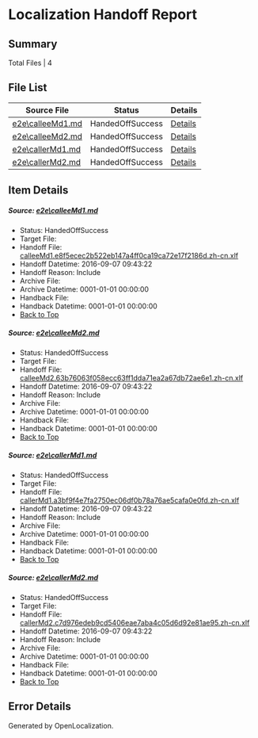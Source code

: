 # <a name='report-top'></a> Localization Handoff Report

## Summary
 Total Files | 4

## File List
 Source File | Status | Details 
 ----------- | ------ | ------- 
 [e2e\calleeMd1.md](https://github.com/OpenLocalizationTestOrg/ol-test0/blob/945c2c3859069522c48b7db6f4ec84506b81bada/e2e/calleeMd1.md) | HandedOffSuccess | [Details](#5e088b26c39d5122ca1bca0beea9693c115bd3ab1)
 [e2e\calleeMd2.md](https://github.com/OpenLocalizationTestOrg/ol-test0/blob/945c2c3859069522c48b7db6f4ec84506b81bada/e2e/calleeMd2.md) | HandedOffSuccess | [Details](#491a4c32e44c730e96b6961c331fed9b458c990c2)
 [e2e\callerMd1.md](https://github.com/OpenLocalizationTestOrg/ol-test0/blob/945c2c3859069522c48b7db6f4ec84506b81bada/e2e/callerMd1.md) | HandedOffSuccess | [Details](#3e3ddb9901ceb3211915332beec2a88b046ad5b33)
 [e2e\callerMd2.md](https://github.com/OpenLocalizationTestOrg/ol-test0/blob/945c2c3859069522c48b7db6f4ec84506b81bada/e2e/callerMd2.md) | HandedOffSuccess | [Details](#88a9c3255fc77df58595f9eeb2a1623eb8ffe0c34)

## Item Details
##### <a name='5e088b26c39d5122ca1bca0beea9693c115bd3ab1'></a> Source: [e2e\calleeMd1.md](https://github.com/OpenLocalizationTestOrg/ol-test0/blob/945c2c3859069522c48b7db6f4ec84506b81bada/e2e/calleeMd1.md)
* Status: HandedOffSuccess
* Target File: 
* Handoff File: [calleeMd1.e8f5ecec2b522eb147a4ff0ca19ca72e17f2186d.zh-cn.xlf](https://github.com/OpenLocalizationTestOrg/ol-test0-handoff/blob/e0217d424cf035168ba527d4e7bac786ad69e78f/ol-handoff/OpenLocalizationTestOrg/ol-test0-zhcn/yuwzho/ht/calleeMd1.e8f5ecec2b522eb147a4ff0ca19ca72e17f2186d.zh-cn.xlf)
* Handoff Datetime: 2016-09-07 09:43:22
* Handoff Reason: Include
* Archive File: 
* Archive Datetime: 0001-01-01 00:00:00
* Handback File: 
* Handback Datetime: 0001-01-01 00:00:00
* [Back to Top](#report-top)

##### <a name='491a4c32e44c730e96b6961c331fed9b458c990c2'></a> Source: [e2e\calleeMd2.md](https://github.com/OpenLocalizationTestOrg/ol-test0/blob/945c2c3859069522c48b7db6f4ec84506b81bada/e2e/calleeMd2.md)
* Status: HandedOffSuccess
* Target File: 
* Handoff File: [calleeMd2.63b76063f058ecc63ff1dda71ea2a67db72ae6e1.zh-cn.xlf](https://github.com/OpenLocalizationTestOrg/ol-test0-handoff/blob/e0217d424cf035168ba527d4e7bac786ad69e78f/ol-handoff/OpenLocalizationTestOrg/ol-test0-zhcn/yuwzho/ht/calleeMd2.63b76063f058ecc63ff1dda71ea2a67db72ae6e1.zh-cn.xlf)
* Handoff Datetime: 2016-09-07 09:43:22
* Handoff Reason: Include
* Archive File: 
* Archive Datetime: 0001-01-01 00:00:00
* Handback File: 
* Handback Datetime: 0001-01-01 00:00:00
* [Back to Top](#report-top)

##### <a name='3e3ddb9901ceb3211915332beec2a88b046ad5b33'></a> Source: [e2e\callerMd1.md](https://github.com/OpenLocalizationTestOrg/ol-test0/blob/945c2c3859069522c48b7db6f4ec84506b81bada/e2e/callerMd1.md)
* Status: HandedOffSuccess
* Target File: 
* Handoff File: [callerMd1.a3bf9f4e7fa2750ec06df0b78a76ae5cafa0e0fd.zh-cn.xlf](https://github.com/OpenLocalizationTestOrg/ol-test0-handoff/blob/e0217d424cf035168ba527d4e7bac786ad69e78f/ol-handoff/OpenLocalizationTestOrg/ol-test0-zhcn/yuwzho/ht/callerMd1.a3bf9f4e7fa2750ec06df0b78a76ae5cafa0e0fd.zh-cn.xlf)
* Handoff Datetime: 2016-09-07 09:43:22
* Handoff Reason: Include
* Archive File: 
* Archive Datetime: 0001-01-01 00:00:00
* Handback File: 
* Handback Datetime: 0001-01-01 00:00:00
* [Back to Top](#report-top)

##### <a name='88a9c3255fc77df58595f9eeb2a1623eb8ffe0c34'></a> Source: [e2e\callerMd2.md](https://github.com/OpenLocalizationTestOrg/ol-test0/blob/945c2c3859069522c48b7db6f4ec84506b81bada/e2e/callerMd2.md)
* Status: HandedOffSuccess
* Target File: 
* Handoff File: [callerMd2.c7d976edeb9cd5406eae7aba4c05d6d92e81ae95.zh-cn.xlf](https://github.com/OpenLocalizationTestOrg/ol-test0-handoff/blob/e0217d424cf035168ba527d4e7bac786ad69e78f/ol-handoff/OpenLocalizationTestOrg/ol-test0-zhcn/yuwzho/ht/callerMd2.c7d976edeb9cd5406eae7aba4c05d6d92e81ae95.zh-cn.xlf)
* Handoff Datetime: 2016-09-07 09:43:22
* Handoff Reason: Include
* Archive File: 
* Archive Datetime: 0001-01-01 00:00:00
* Handback File: 
* Handback Datetime: 0001-01-01 00:00:00
* [Back to Top](#report-top)


## Error Details

Generated by OpenLocalization.
